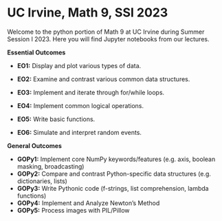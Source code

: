 # UC Irvine, Math 9, SSI 2023


Welcome to the python portion of Math 9 at UC Irvine during Summer Session I 2023.
Here you will find Jupyter notebooks from our lectures.

__Essential Outcomes__

* __EO1:__ Display and plot various types of data.

* __EO2:__ Examine and contrast various common data structures.

* __EO3:__ Implement and iterate through for/while loops. 

* __EO4:__ Implement common logical operations.

* __EO5:__ Write basic functions.

* __EO6:__ Simulate and interpret random events.


__General Outcomes__
* __GOPy1:__ Implement core NumPy keywords/features (e.g. axis, boolean masking, broadcasting)
* __GOPy2:__ Compare and contrast Python-specific data structures (e.g. dictionaries, lists)
* __GOPy3:__ Write Pythonic code (f-strings, list comprehension, lambda functions)
* __GOPy4:__ Implement and Analyze Newton’s Method
* __GOPy5:__ Process images with PIL/Pillow

```{tableofcontents}
```
